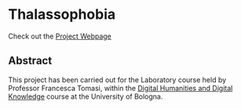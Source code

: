 # Thalassophobia
Check out the [Project Webpage](https://valentinacozzi.github.io/thalassophobia/)

## Abstract
This project has been carried out for the Laboratory course held by Professor Francesca Tomasi, within the [Digital Humanities and Digital Knowledge](https://corsi.unibo.it/2cycle/DigitalHumanitiesKnowledge) course at the University of Bologna.



